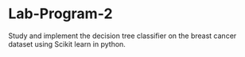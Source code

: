 # Lab-Program-2
Study and implement the decision tree classifier on the breast cancer dataset using Scikit learn in python.  
